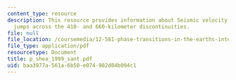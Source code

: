 ```yaml
---
content_type: resource
description: This resource provides information about Seismic velocity and density
  jumps across the 410- and 660-kilometer discontinuities.
file: null
file_location: /coursemedia/12-581-phase-transitions-in-the-earths-interior-spring-2005/baa3977a561a6b50e074982d04b004c1_p_shea_1999_sant.pdf
file_type: application/pdf
resourcetype: Document
title: p_shea_1999_sant.pdf
uid: baa3977a-561a-6b50-e074-982d04b004c1
---
```


